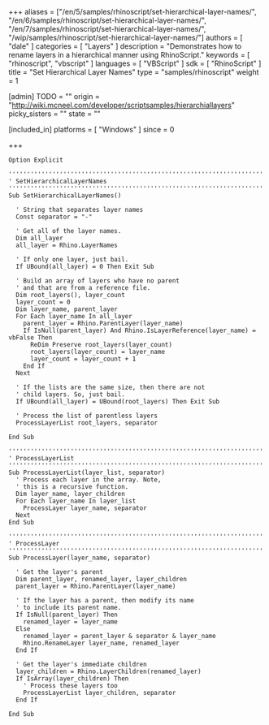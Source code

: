 +++
aliases = ["/en/5/samples/rhinoscript/set-hierarchical-layer-names/", "/en/6/samples/rhinoscript/set-hierarchical-layer-names/", "/en/7/samples/rhinoscript/set-hierarchical-layer-names/", "/wip/samples/rhinoscript/set-hierarchical-layer-names/"]
authors = [ "dale" ]
categories = [ "Layers" ]
description = "Demonstrates how to rename layers in a hierarchical manner using RhinoScript."
keywords = [ "rhinoscript", "vbscript" ]
languages = [ "VBScript" ]
sdk = [ "RhinoScript" ]
title = "Set Hierarchical Layer Names"
type = "samples/rhinoscript"
weight = 1

[admin]
TODO = ""
origin = "http://wiki.mcneel.com/developer/scriptsamples/hierarchiallayers"
picky_sisters = ""
state = ""

[included_in]
platforms = [ "Windows" ]
since = 0

+++

```vbnet
Option Explicit

''''''''''''''''''''''''''''''''''''''''''''''''''''''''''''''''''''''''''
' SetHierarchicalLayerNames
''''''''''''''''''''''''''''''''''''''''''''''''''''''''''''''''''''''''''
Sub SetHierarchicalLayerNames()

  ' String that separates layer names
  Const separator = "-"

  ' Get all of the layer names.
  Dim all_layer
  all_layer = Rhino.LayerNames

  ' If only one layer, just bail.
  If UBound(all_layer) = 0 Then Exit Sub

  ' Build an array of layers who have no parent
  ' and that are from a reference file.
  Dim root_layers(), layer_count
  layer_count = 0  
  Dim layer_name, parent_layer
  For Each layer_name In all_layer
    parent_layer = Rhino.ParentLayer(layer_name)
    If IsNull(parent_layer) And Rhino.IsLayerReference(layer_name) = vbFalse Then
      ReDim Preserve root_layers(layer_count)
      root_layers(layer_count) = layer_name
      layer_count = layer_count + 1
    End If
  Next

  ' If the lists are the same size, then there are not
  ' child layers. So, just bail.
  If UBound(all_layer) = UBound(root_layers) Then Exit Sub

  ' Process the list of parentless layers    
  ProcessLayerList root_layers, separator

End Sub

''''''''''''''''''''''''''''''''''''''''''''''''''''''''''''''''''''''''''
' ProcessLayerList
''''''''''''''''''''''''''''''''''''''''''''''''''''''''''''''''''''''''''
Sub ProcessLayerList(layer_list, separator)
  ' Process each layer in the array. Note,
  ' this is a recursive function.
  Dim layer_name, layer_children
  For Each layer_name In layer_list
    ProcessLayer layer_name, separator
  Next
End Sub

''''''''''''''''''''''''''''''''''''''''''''''''''''''''''''''''''''''''''
' ProcessLayer
''''''''''''''''''''''''''''''''''''''''''''''''''''''''''''''''''''''''''
Sub ProcessLayer(layer_name, separator)

  ' Get the layer's parent
  Dim parent_layer, renamed_layer, layer_children
  parent_layer = Rhino.ParentLayer(layer_name)

  ' If the layer has a parent, then modify its name
  ' to include its parent name.
  If IsNull(parent_layer) Then
    renamed_layer = layer_name
  Else
    renamed_layer = parent_layer & separator & layer_name
    Rhino.RenameLayer layer_name, renamed_layer
  End If

  ' Get the layer's immediate children
  layer_children = Rhino.LayerChildren(renamed_layer)
  If IsArray(layer_children) Then
    ' Process these layers too    
    ProcessLayerList layer_children, separator
  End If  

End Sub
```
